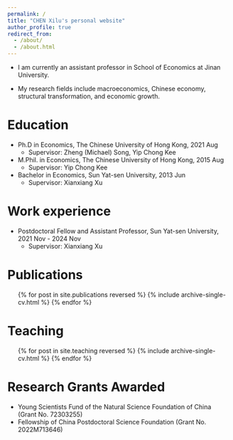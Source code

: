 ```yaml
---
permalink: /
title: "CHEN Xilu's personal website"
author_profile: true
redirect_from: 
  - /about/
  - /about.html
---
```


* I am currently an assistant professor in School of Economics at Jinan University. 

* My research fields include macroeconomics, Chinese economy, structural transformation, and economic growth.

Education
======
* Ph.D in Economics, The Chinese University of Hong Kong, 2021 Aug
  * Supervisor: Zheng (Michael) Song, Yip Chong Kee
* M.Phil. in Economics, The Chinese University of Hong Kong, 2015 Aug
  * Supervisor: Yip Chong Kee
* Bachelor in Economics, Sun Yat-sen University, 2013 Jun
  * Supervisor: Xianxiang Xu

Work experience
======
* Postdoctoral Fellow and Assistant Professor, Sun Yat-sen University, 2021 Nov - 2024 Nov
  * Supervisor: Xianxiang Xu
  
Publications
======
  <ul>{% for post in site.publications reversed %}
    {% include archive-single-cv.html %}
  {% endfor %}</ul>
  
Teaching
======
  <ul>{% for post in site.teaching reversed %}
    {% include archive-single-cv.html %}
  {% endfor %}</ul>

Research Grants Awarded
======
* Young Scientists Fund of the Natural Science Foundation of China (Grant No. 72303255)
* Fellowship of China Postdoctoral Science Foundation (Grant No. 2022M713646)

